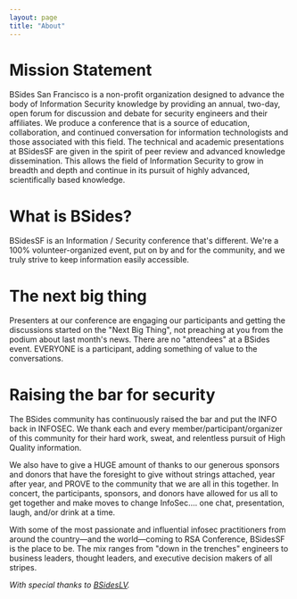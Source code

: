 ```yaml
---
layout: page
title: "About"
--- 
```


# Mission Statement

BSides San Francisco is a non-profit organization designed to advance the body of Information Security knowledge by providing an annual, two-day, open forum for discussion and debate for security engineers and their affiliates. We produce a conference that is a source of education, collaboration, and continued conversation for information technologists and those associated with this field. The technical and academic presentations at BSidesSF are given in the spirit of peer review and advanced knowledge dissemination. This allows the field of Information Security to grow in breadth and depth and continue in its pursuit of highly advanced, scientifically based knowledge.

# What is BSides?

BSidesSF is an Information / Security conference that's different. We're a 100% volunteer-organized event, put on by and for the community, and we truly strive to keep information easily accessible.

# The next big thing

Presenters at our conference are engaging our participants and getting the discussions started on the "Next Big Thing", not preaching at you from the podium about last month's news. There are no "attendees" at a BSides event. EVERYONE is a participant, adding something of value to the conversations.

# Raising the bar for security

The BSides community has continuously raised the bar and put the INFO back in INFOSEC. We thank each and every member/participant/organizer of this community for their hard work, sweat, and relentless pursuit of High Quality information.

We also have to give a HUGE amount of thanks to our generous sponsors and donors that have the foresight to give without strings attached, year after year, and PROVE to the community that we are all in this together. In concert, the participants, sponsors, and donors have allowed for us all to get together and make moves to change InfoSec…. one chat, presentation, laugh, and/or drink at a time.

With some of the most passionate and influential infosec practitioners from around the country—and the world—coming to RSA Conference, BSidesSF is the place to be. The mix ranges from "down in the trenches" engineers to business leaders, thought leaders, and executive decision makers of all stripes.

_With special thanks to [BSidesLV](https://www.bsideslv.org)._
